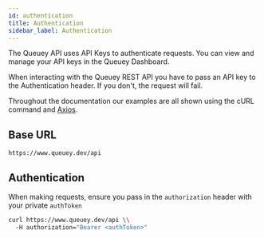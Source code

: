```yaml
---
id: authentication
title: Authentication
sidebar_label: Authentication
---
```


The Queuey API uses API Keys to authenticate requests. You can view and manage your API keys in the Queuey Dashboard.

When interacting with the Queuey REST API you have to pass an API key to the Authentication header. If you don't, the request will fail.

Throughout the documentation our examples are all shown using the cURL command and [Axios](https://github.com/axios/axios).

## Base URL

```
https://www.queuey.dev/api
```

## Authentication

When making requests, ensure you pass in the `authorization` header with your private `authToken`

<!-- https://oauth.net/getting-started/ -->

```bash
curl https://www.queuey.dev/api \\
  -H authorization="Bearer <authToken>"
```
